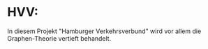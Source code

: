 # HVV: 
In diesem Projekt "Hamburger Verkehrsverbund" wird vor allem die Graphen-Theorie vertieft behandelt. 
